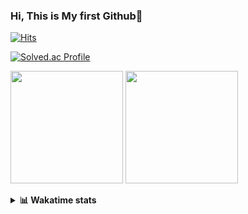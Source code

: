 ### Hi, This is My first Github👋
[![Hits](https://hits.seeyoufarm.com/api/count/incr/badge.svg?url=https%3A%2F%2Fgithub.com%2FJonghyun-Park1027&count_bg=%2379C83D&title_bg=%23555555&icon=&icon_color=%23E7E7E7&title=hits&edge_flat=false)](https://hits.seeyoufarm.com)
<br>

[![Solved.ac Profile](http://mazassumnida.wtf/api/v2/generate_badge?boj=ppjjhh1027)](https://solved.ac/ppjjhh1027/)

<p>
  <img height="180em" src="https://github-readme-stats-eight-rho-29.vercel.app/api?username=Jonghyun-Park1027&show_icons=true&include_all_commits=true&bg_color=30,e96443,904e95&title_color=fff&text_color=fff">
  <img height="180em" src="https://github-readme-stats-eight-rho-29.vercel.app/api/top-langs/?username=Jonghyun-Park1027&layout=compact&bg_color=30,e96443,904e95&title_color=fff&text_color=fff">


</p>
<details>
<summary><b>📊 Wakatime stats</b><br></summary>
<div>
<hr/>




<!--START_SECTION:waka-->
![Code Time](http://img.shields.io/badge/Code%20Time-90%20hrs%205%20mins-blue)

![Profile Views](http://img.shields.io/badge/Profile%20Views-0-blue)

**🐱 My GitHub Data** 

> 🏆 84 Contributions in the Year 2023
 > 
> 📦 67.6 kB Used in GitHub's Storage 
 > 
> 🚫 Not Opted to Hire
 > 
> 📜 9 Public Repositories 
 > 
> 🔑 5 Private Repositories  
 > 
**I'm an Early 🐤** 

```text
🌞 Morning    19 commits     ███░░░░░░░░░░░░░░░░░░░░░░   13.87% 
🌆 Daytime    78 commits     ██████████████░░░░░░░░░░░   56.93% 
🌃 Evening    34 commits     ██████░░░░░░░░░░░░░░░░░░░   24.82% 
🌙 Night      6 commits      █░░░░░░░░░░░░░░░░░░░░░░░░   4.38%

```
📅 **I'm Most Productive on Sunday** 

```text
Monday       10 commits     █░░░░░░░░░░░░░░░░░░░░░░░░   7.3% 
Tuesday      8 commits      █░░░░░░░░░░░░░░░░░░░░░░░░   5.84% 
Wednesday    6 commits      █░░░░░░░░░░░░░░░░░░░░░░░░   4.38% 
Thursday     6 commits      █░░░░░░░░░░░░░░░░░░░░░░░░   4.38% 
Friday       25 commits     ████░░░░░░░░░░░░░░░░░░░░░   18.25% 
Saturday     39 commits     ███████░░░░░░░░░░░░░░░░░░   28.47% 
Sunday       43 commits     ███████░░░░░░░░░░░░░░░░░░   31.39%

```


📊 **This Week I Spent My Time On** 

```text
⌚︎ Time Zone: Asia/Seoul

💬 Programming Languages: 
Jupyter                  6 hrs 1 min         ████████████░░░░░░░░░░░░░   50.94% 
Python                   5 hrs 1 min         ██████████░░░░░░░░░░░░░░░   42.55% 
CSV/TSV                  21 mins             ░░░░░░░░░░░░░░░░░░░░░░░░░   2.99% 
Markdown                 18 mins             ░░░░░░░░░░░░░░░░░░░░░░░░░   2.66% 
GitIgnore file           6 mins              ░░░░░░░░░░░░░░░░░░░░░░░░░   0.87%

🔥 Editors: 
PyCharm                  11 hrs 49 mins      █████████████████████████   100.0%

🐱‍💻 Projects: 
new_codingtest           6 hrs 17 mins       █████████████░░░░░░░░░░░░   53.26% 
포디블록                     2 hrs 46 mins       █████░░░░░░░░░░░░░░░░░░░░   23.4% 
vision                   1 hr 17 mins        ██░░░░░░░░░░░░░░░░░░░░░░░   10.96% 
논문 모델작성                  45 mins             █░░░░░░░░░░░░░░░░░░░░░░░░   6.4% 
English_study_Program    30 mins             █░░░░░░░░░░░░░░░░░░░░░░░░   4.28%

💻 Operating System: 
Windows                  11 hrs 49 mins      █████████████████████████   100.0%

```

**I Mostly Code in Jupyter Notebook** 

```text
Jupyter Notebook         6 repos             ███████████████░░░░░░░░░░   60.0% 
Python                   2 repos             █████░░░░░░░░░░░░░░░░░░░░   20.0% 
HTML                     1 repo              ██░░░░░░░░░░░░░░░░░░░░░░░   10.0% 
R                        1 repo              ██░░░░░░░░░░░░░░░░░░░░░░░   10.0%

```



 Last Updated on 27/01/2023 18:37:19 UTC
<!--END_SECTION:waka-->
</details>




